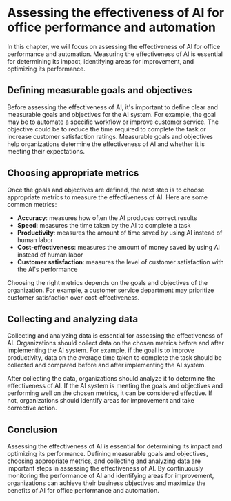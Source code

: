 Assessing the effectiveness of AI for office performance and automation
============================================================================================================================================

In this chapter, we will focus on assessing the effectiveness of AI for office performance and automation. Measuring the effectiveness of AI is essential for determining its impact, identifying areas for improvement, and optimizing its performance.

Defining measurable goals and objectives
----------------------------------------

Before assessing the effectiveness of AI, it's important to define clear and measurable goals and objectives for the AI system. For example, the goal may be to automate a specific workflow or improve customer service. The objective could be to reduce the time required to complete the task or increase customer satisfaction ratings. Measurable goals and objectives help organizations determine the effectiveness of AI and whether it is meeting their expectations.

Choosing appropriate metrics
----------------------------

Once the goals and objectives are defined, the next step is to choose appropriate metrics to measure the effectiveness of AI. Here are some common metrics:

* **Accuracy**: measures how often the AI produces correct results
* **Speed**: measures the time taken by the AI to complete a task
* **Productivity**: measures the amount of time saved by using AI instead of human labor
* **Cost-effectiveness**: measures the amount of money saved by using AI instead of human labor
* **Customer satisfaction**: measures the level of customer satisfaction with the AI's performance

Choosing the right metrics depends on the goals and objectives of the organization. For example, a customer service department may prioritize customer satisfaction over cost-effectiveness.

Collecting and analyzing data
-----------------------------

Collecting and analyzing data is essential for assessing the effectiveness of AI. Organizations should collect data on the chosen metrics before and after implementing the AI system. For example, if the goal is to improve productivity, data on the average time taken to complete the task should be collected and compared before and after implementing the AI system.

After collecting the data, organizations should analyze it to determine the effectiveness of AI. If the AI system is meeting the goals and objectives and performing well on the chosen metrics, it can be considered effective. If not, organizations should identify areas for improvement and take corrective action.

Conclusion
----------

Assessing the effectiveness of AI is essential for determining its impact and optimizing its performance. Defining measurable goals and objectives, choosing appropriate metrics, and collecting and analyzing data are important steps in assessing the effectiveness of AI. By continuously monitoring the performance of AI and identifying areas for improvement, organizations can achieve their business objectives and maximize the benefits of AI for office performance and automation.
